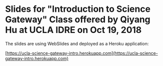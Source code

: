 # Slides for "Introduction to Science Gateway" Class offered by Qiyang Hu at UCLA IDRE on Oct 19, 2018

The slides are using WebSlides and deployed as a Heroku application:

[https://ucla-science-gateway-intro.herokuapp.com](https://ucla-science-gateway-intro.herokuapp.com)
